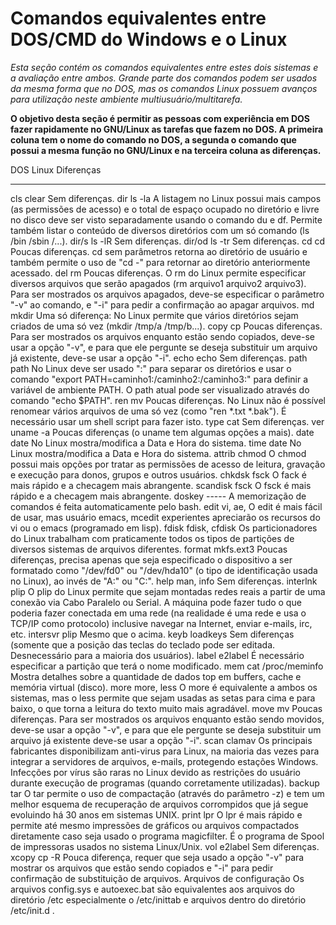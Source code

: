 # Comandos equivalentes entre DOS/CMD do Windows e o Linux



_Esta seção contém os comandos equivalentes entre estes dois sistemas e a avaliação entre ambos. Grande parte dos comandos podem ser usados da mesma forma que no DOS, mas os comandos Linux possuem avanços para utilização neste ambiente multiusuário/multitarefa._

**O objetivo desta seção é permitir as pessoas com experiência em DOS fazer rapidamente no GNU/Linux as tarefas que fazem no DOS. A primeira coluna tem o nome do comando no DOS, a segunda o comando que possui a mesma função no GNU/Linux e na terceira coluna as diferenças.**

  DOS       Linux                        Diferenças
--------  ------------ --------------------------------------------------
cls       clear        Sem diferenças.
dir       ls -la       A listagem no Linux possui mais campos (as 
                       permissões de acesso) e o total de espaço ocupado 
                       no diretório e livre no disco deve ser visto 
                       separadamente usando o comando du e df.
                       Permite também listar o conteúdo de diversos 
                       diretórios com um só comando (ls /bin /sbin /...).
dir/s     ls -lR       Sem diferenças.
dir/od    ls -tr       Sem diferenças.
cd        cd           Poucas diferenças. cd sem parâmetros retorna ao 
                       diretório de usuário e também permite o uso 
                       de "cd -" para retornar ao diretório anteriormente 
                       acessado.
del       rm           Poucas diferenças. O rm do Linux permite 
                       especificar diversos arquivos que serão apagados 
                       (rm arquivo1 arquivo2 arquivo3). Para ser mostrados 
                       os arquivos apagados, deve-se especificar o 
                       parâmetro "-v" ao comando, e "-i" para pedir 
                       a confirmação ao apagar arquivos. 
md        mkdir        Uma só diferença: No Linux permite que vários 
                       diretórios sejam criados de uma só vez 
                       (mkdir /tmp/a /tmp/b...). 
copy      cp           Poucas diferenças. Para ser mostrados os arquivos 
                       enquanto estão sendo copiados, deve-se usar a 
                       opção "-v", e para que ele pergunte se deseja 
                       substituir um arquivo já existente, deve-se usar 
                       a opção "-i".
echo      echo         Sem diferenças.
path      path         No Linux deve ser usado ":" para separar os 
                       diretórios e usar o comando 
                       "export PATH=caminho1:/caminho2:/caminho3:"
                       para definir a variável de ambiente PATH.
                       O path atual pode ser visualizado através 
                       do comando "echo $PATH".
ren       mv           Poucas diferenças. No Linux não é possível 
                       renomear vários arquivos de uma só vez 
                       (como "ren *.txt *.bak"). É necessário usar 
                       um shell script para fazer isto. 
type      cat          Sem diferenças. 
ver       uname -a     Poucas diferenças (o uname tem algumas opções 
                       a mais).
date      date         No Linux mostra/modifica a Data e Hora do sistema.
time      date         No Linux mostra/modifica a Data e Hora do sistema.
attrib    chmod        O chmod possui mais opções por tratar as permissões 
                       de acesso de leitura, gravação e execução para 
                       donos, grupos e outros usuários. 
chkdsk    fsck         O fack é mais rápido e a checagem mais abrangente.
scandisk  fsck         O fsck é mais rápido e a checagem mais abrangente.
doskey    -----        A memorização de comandos é feita automaticamente pelo 
                       bash.
edit      vi, ae,      O edit é mais fácil de usar, mas usuário
        emacs, mcedit experientes apreciarão os recursos do vi ou 
                       o emacs (programado em lisp).
fdisk    fdisk, cfdisk Os particionadores do Linux trabalham com 
                       praticamente todos os tipos de partições de 
                       diversos sistemas de arquivos diferentes.
format    mkfs.ext3    Poucas diferenças, precisa apenas que seja 
                       especificado o dispositivo a ser formatado 
                       como "/dev/fd0" ou "/dev/hda10" (o 
                       tipo de identificação usada no Linux), ao 
                       invés de "A:" ou "C:". 
help      man, info    Sem diferenças.
interlnk  plip         O plip do Linux permite que sejam montadas 
                       redes reais a partir de uma conexão via Cabo 
                       Paralelo ou Serial. A máquina pode fazer tudo 
                       o que poderia fazer conectada em uma rede 
                       (na realidade é uma rede e usa o TCP/IP como 
                       protocolo) inclusive navegar na Internet, enviar 
                       e-mails, irc, etc. 
intersvr  plip         Mesmo que o acima.
keyb      loadkeys     Sem diferenças (somente que a posição das 
                       teclas do teclado pode ser editada. 
                       Desnecessário para a maioria dos usuários).
label     e2label      É necessário especificar a partição que terá 
                       o nome modificado.
mem       cat /proc/meminfo Mostra detalhes sobre a quantidade de dados 
          top          em buffers, cache e memória virtual (disco). 
more      more, less   O more é equivalente a ambos os sistemas, mas 
                       o less permite que sejam usadas as setas para 
                       cima e para baixo, o que torna a leitura do 
                       texto muito mais agradável. 
move      mv           Poucas diferenças. Para ser mostrados os arquivos 
                       enquanto estão sendo movidos, deve-se usar a 
                       opção "-v", e para que ele pergunte se deseja 
                       substituir um arquivo já existente deve-se usar 
                       a opção "-i". 
scan      clamav       Os principais fabricantes disponibilizam anti-virus
                       para Linux, na maioria das vezes para integrar a 
                       servidores de arquivos, e-mails, protegendo estações
                       Windows. Infecções por vírus são raras no Linux devido 
                       as restrições do usuário durante execução de 
                       programas (quando corretamente utilizadas). 
backup    tar          O tar permite o uso de compactação (através do 
                       parâmetro -z) e tem um melhor esquema de 
                       recuperação de arquivos corrompidos que já 
                       segue evoluindo há 30 anos em sistemas UNIX. 
print     lpr          O lpr é mais rápido e permite até mesmo 
                       impressões de gráficos ou arquivos compactados 
                       diretamente caso seja usado o programa 
                       magicfilter. É o programa de Spool de 
                       impressoras usados no sistema Linux/Unix. 
vol       e2label      Sem diferenças.
xcopy     cp -R        Pouca diferença, requer que seja usado a 
                       opção "-v" para mostrar os arquivos que 
                       estão sendo copiados e "-i" para pedir 
                       confirmação de substituição de arquivos.
Arquivos de configuração
Os arquivos config.sys e autoexec.bat são equivalentes aos arquivos do diretório /etc especialmente o /etc/inittab e arquivos dentro do diretório /etc/init.d .